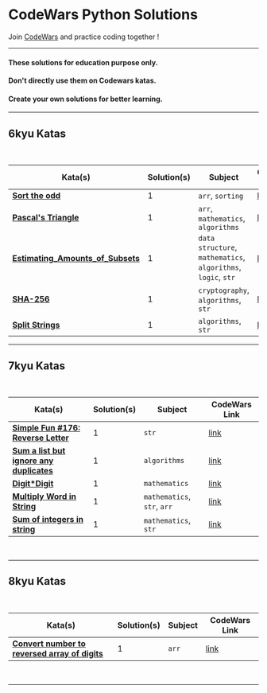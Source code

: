 # CodeWars Python Solutions

Join [CodeWars](https://www.codewars.com/) and practice coding together !

---

#### These solutions for education purpose only. 
#### Don't directly use them on Codewars katas. 
#### Create your own solutions for better learning.

---

## 6kyu Katas

<br>

| Kata(s) | Solution(s) | Subject | CodeWars Link |
|--|--|--|--|
| [**Sort the odd**](6kyuKatas/Sort_the_odd.md)  | 1 | `arr`, `sorting` | [link](https://www.codewars.com/kata/578aa45ee9fd15ff4600090d) |
| [**Pascal's Triangle**](6kyuKatas/Pascal_s_Triangle.md)  | 1 | `arr`, `mathematics`, `algorithms` | [link](https://www.codewars.com/kata/5226eb40316b56c8d500030f) |
| [**Estimating_Amounts_of_Subsets**](6kyuKatas/Estimating_Amounts_of_Subsets.md)  | 1 | `data structure`, `mathematics`, `algorithms`, `logic`, `str` | [link](https://www.codewars.com/kata/584703d76f6cf6ffc6000275) |
| [**SHA-256**](6kyuKatas/SHA-256.md)  | 1 | `cryptography`, `algorithms`, `str` | [link](https://www.codewars.com/kata/587fb57e12fc6eadf200009b) |
| [**Split Strings**](6kyuKatas/Split_Strings.md)  | 1 | `algorithms`, `str` | [link](https://www.codewars.com/kata/515de9ae9dcfc28eb6000001) |

---

## 7kyu Katas


<br>

| Kata(s) | Solution(s) | Subject | CodeWars Link |
|--|--|--|--|
| [**Simple Fun #176: Reverse Letter**](7kyuKatas/Reverse_Letter.md)  | 1 | `str` | [link](https://www.codewars.com/kata/58b8c94b7df3f116eb00005b) |
| [**Sum a list but ignore any duplicates**](7kyuKatas/Sum_a_list_but_ignore_any_duplicates.md)  | 1 | `algorithms` | [link](https://www.codewars.com/kata/5993fb6c4f5d9f770c0000f2) |
| [**Digit*Digit**](7kyuKatas/Digit_Digit.md)  | 1 | `mathematics` | [link](https://www.codewars.com/kata/546e2562b03326a88e000020) |
| [**Multiply Word in String**](7kyuKatas/Multiply_Word_in_String.md)  | 1 | `mathematics`, `str`, `arr` | [link](https://www.codewars.com/kata/546e2562b03326a88e000020) |
| [**Sum of integers in string**](7kyuKatas/Sum_of_integers_in_string.md)  | 1 | `mathematics`, `str` | [link](https://www.codewars.com/kata/598f76a44f613e0e0b000026) |

<br>


---

## 8kyu Katas

<br>

| Kata(s) | Solution(s) | Subject | CodeWars Link |
|--|--|--|--|
| [**Convert number to reversed array of digits**](8kyuKatas/Convert_number_to_reversed_array_of_digits.md)  | 1 | `arr` | [link](https://www.codewars.com/kata/5583090cbe83f4fd8c000051) |


<br>

---
